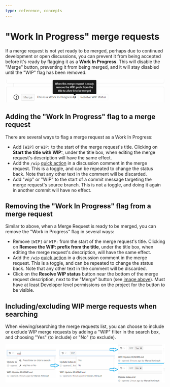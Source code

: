 ```yaml
---
type: reference, concepts
---
```


# "Work In Progress" merge requests

If a merge request is not yet ready to be merged, perhaps due to continued development
or open discussions, you can prevent it from being accepted before it's ready by flagging
it as a **Work In Progress**. This will disable the "Merge" button, preventing it from
being merged, and it will stay disabled until the "WIP" flag has been removed.

![Blocked Accept Button](img/wip_blocked_accept_button.png)

## Adding the "Work In Progress" flag to a merge request

There are several ways to flag a merge request as a Work In Progress:

- Add `[WIP]` or `WIP:` to the start of the merge request's title. Clicking on
  **Start the title with WIP:**, under the title box, when editing the merge request's
  description will have the same effect.
- Add the `/wip` [quick action](../quick_actions.md#quick-actions-for-issues-and-merge-requests)
  in a discussion comment in the merge request. This is a toggle, and can be repeated
  to change the status back. Note that any other text in the comment will be discarded.
- Add "wip" or "WIP" to the start of a commit message targeting the merge request's
  source branch. This is not a toggle, and doing it again in another commit will have
  no effect.

## Removing the "Work In Progress" flag from a merge request

Similar to above, when a Merge Request is ready to be merged, you can remove the
"Work in Progress" flag in several ways:

- Remove `[WIP]` or `WIP:` from the start of the merge request's title. Clicking on
  **Remove the WIP: prefix from the title**, under the title box, when editing the merge
  request's description, will have the same effect.
- Add the `/wip` [quick action](../quick_actions.md#quick-actions-for-issues-and-merge-requests)
  in a discussion comment in the merge request. This is a toggle, and can be repeated
  to change the status back. Note that any other text in the comment will be discarded.
- Click on the **Resolve WIP status** button near the bottom of the merge request description,
  next to the "Merge" button (see [image above](#work-in-progress-merge-requests)).
  Must have at least Developer level permissions on the project for the button to
  be visible.

## Including/excluding WIP merge requests when searching

When viewing/searching the merge requests list, you can choose to include or exclude
WIP merge requests by adding a "WIP" filter in the search box, and choosing "Yes"
(to include) or "No" (to exclude).

![Filter WIP MRs](img/filter_wip_merge_requests.png)

<!-- ## Troubleshooting

Include any troubleshooting steps that you can foresee. If you know beforehand what issues
one might have when setting this up, or when something is changed, or on upgrading, it's
important to describe those, too. Think of things that may go wrong and include them here.
This is important to minimize requests for support, and to avoid doc comments with
questions that you know someone might ask.

Each scenario can be a third-level heading, e.g. `### Getting error message X`.
If you have none to add when creating a doc, leave this section in place
but commented out to help encourage others to add to it in the future. -->
